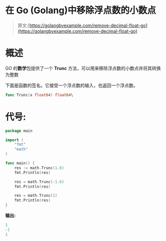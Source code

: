 # 在 Go (Golang)中移除浮点数的小数点

> 原文:[https://golangbyexample.com/remove-decimal-float-go](https://golangbyexample.com/remove-decimal-float-go)

# **概述**

GO 的**数学**包提供了一个 **Trunc** 方法，可以用来移除浮点数的小数点并将其转换为整数

下面是函数的签名。它接受一个浮点数的输入，也返回一个浮点数。

```go
func Trunc(x float64) float64\
```

# **代号:**

```go
package main

import (
    "fmt"
    "math"
)

func main() {
    res := math.Trunc(1.6)
    fmt.Println(res)

    res = math.Trunc(-1.6)
    fmt.Println(res)

    res = math.Trunc(1)
    fmt.Println(res)
}
```

**输出:**

```go
1
-1
1
```